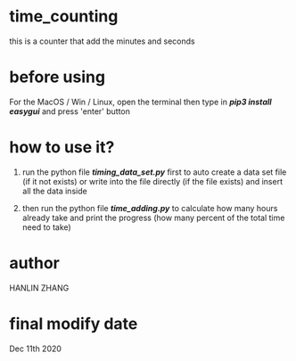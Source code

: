 # time_counting
this is a counter that add the minutes and seconds

# before using

For the MacOS / Win / Linux, open the terminal then type in  <i><b>pip3 install easygui</b></i> and press 'enter' button

# how to use it?

1. run the python file  <i><b>timing_data_set.py</b></i>  first to auto create a data set file (if it not exists) or write into the file directly (if the file exists) and insert all the data inside

2. then run the python file <i><b>time_adding.py</b></i> to calculate how many hours already take and print the progress (how many percent of the total time need to take)

# author

HANLIN ZHANG

# final modify date

Dec 11th 2020
